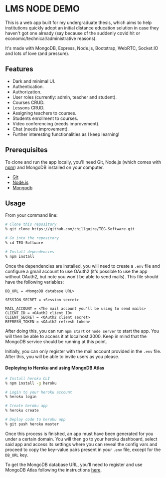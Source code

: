 # LMS NODE DEMO

This is a web app built for my undergraduate thesis, which aims to help institutions quickly adopt an initial distance education solution in case they haven't got one already (say because of the suddenly covid hit or economic/technical/administrative reasons).

It's made with MongoDB, Express, Node.js, Bootstrap, WebRTC, Socket.IO and lots of love (and pressure).

## Features

- Dark and minimal UI.
- Authentication.
- Authorization.
- User roles (currently: admin, teacher and student).
- Courses CRUD.
- Lessons CRUD.
- Assigning teachers to courses.
- Students enrollment to courses.
- Video conferencing (needs improvement).
- Chat (needs improvement).
- Further interesting functionalities as I keep learning!

## Prerequisites

To clone and run the app locally, you'll need Git, Node.js (which comes with [npm](http://npmjs.com)) and MongoDB installed on your computer.

- [Git](https://git-scm.com)
- [Node.js](https://nodejs.org/en/download/)
- [Mongodb](http://docs.mongodb.org/manual/installation/)

## Usage

From your command line:

```zsh
# Clone this repository
% git clone https://github.com/chillguire/TEG-Software.git

# Go into the repository
% cd TEG-Software

# Install dependencies
% npm install
```
Once the dependencies are installed, you will need to create a `.env` file and configure a gmail account to use OAuth2 (it's possible to use the app without OAuth2, but note you won't be able to send mails). This file should have the following variables:

```
DB_URL = <MongoDB database URL>

SESSION_SECRET = <Session secret>

MAIL_ACCOUNT = <The mail account you'll be using to send mails>
CLIENT_ID = <OAuth2 client ID>
CLIENT_SECRET = <OAuth2 client secret>
REFRESH_TOKEN = <OAuth2 refresh token>
```

After doing this, you can run  `npm start` or `node server` to start the app. You will then be able to access it at localhost:3000. Keep in mind that the MongoDB service should be running at this point.

Initially, you can only register with the mail account provided in the `.env` file. After this, you will be able to invite users as you please.

#### Deploying to Heroku and using MongoDB Atlas

```zsh
# Install heroku CLI
% npm install -g heroku

# Login to your heroku account
% heroku login

# Create heroku app
% heroku create

# Deploy code to heroku app
% git push heroku master
```

Once this process is finished, an app must have been generated for you under a certain domain. You will then go to your heroku dashboard, select said app and access its settings where you can reveal the config vars and proceed to copy the key–value pairs present in your `.env` file, except for the `DB_URL` key.

To get the MongoDB database URL, you'll need to register and use MongoDB Atlas following the instructions [here](https://docs.atlas.mongodb.com/getting-started/).